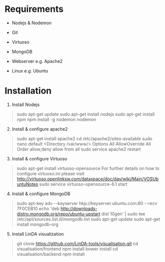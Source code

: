 Requirements
=============

- Nodejs & Nodemon
- Git
- Virtuoso
- MongoDB
- Webserver e.g. Apache2

- Linux e.g. Ubuntu 

Installation
=============

1. Install Nodejs
> sudo apt-get update
> sudo apt-get install nodejs
> sudo apt-get install npm
> npm install -g nodemon
> nodemon

2. Install & configure apache2 
> sudo apt-get install apache2 
> cd /etc/apache2/sites-available 
> sudo nano default
    <Directory /var/www/>
                    Options All 
                    AllowOverride All 
                    Order allow,deny
                    allow from all
    </Directory>
> sudo service apache2 restart

3. Install & configure Virtuoso
> sudo apt-get install virtuoso-opensource
For further details on how to configure virtuoso.ini please visit http://virtuoso.openlinksw.com/dataspace/doc/dav/wiki/Main/VOSUbuntuNotes
> sudo service virtuoso-opensource-6.1 start

4. Install & configure MongoDB 
> sudo apt-key adv --keyserver hkp://keyserver.ubuntu.com:80 --recv 7F0CEB10
> echo 'deb http://downloads-distro.mongodb.org/repo/ubuntu-upstart dist 10gen' | sudo tee /etc/apt/sources.list.d/mongodb.list
> sudo apt-get update
> sudo apt-get install mongodb-org

5. Install LinDA visualization
> git clone https://github.com/LinDA-tools/visualisation.git
> cd visualisation/frontend
> npm install 
> bower install
> cd visualisation/backend
> npm install

